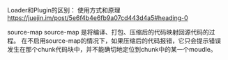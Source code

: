 Loader和Plugin的区别：
使用方式和原理
https://juejin.im/post/5e6f4b4e6fb9a07cd443d4a5#heading-0

source-map
source-map 是将编译、打包、压缩后的代码映射回源代码的过程。
在不启用source-map的情况下，如果压缩后的代码报错，它只会提示错误
发生在那个chunk代码块中，并不能确切地定位到chunk中的某一个moudle。
